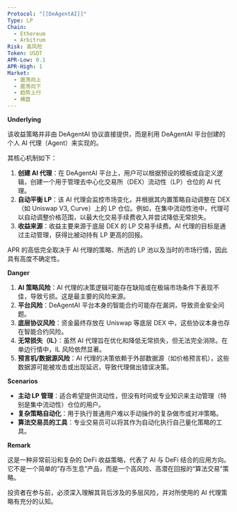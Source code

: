 ```yaml
---
Protocol: "[[DeAgentAI]]"
Type: LP
Chain:
  - Ethereum
  - Arbitrum
Risk: 高风险
Token: USDT
APR-Low: 0.1
APR-High: 1
Market:
  - 震荡向上
  - 震荡向下
  - 趋势上行
  - 横盘
---
```


**Underlying**

该收益策略并非由 DeAgentAI 协议直接提供，而是利用 DeAgentAI 平台创建的个人 AI 代理（Agent）来实现的。

其核心机制如下：
1.  **创建 AI 代理**：在 DeAgentAI 平台上，用户可以根据预设的模板或自定义逻辑，创建一个用于管理去中心化交易所（DEX）流动性（LP）仓位的 AI 代理。
2.  **自动平衡 LP**：该 AI 代理会监控市场变化，并根据其内置策略自动调整在 DEX（如 Uniswap V3, Curve）上的 LP 仓位。例如，在集中流动性池中，代理可以自动调整价格范围，以最大化交易手续费收入并尝试降低无常损失。
3.  **收益来源**：收益主要来源于底层 DEX 的 LP 交易手续费。AI 代理的目标是通过主动管理，获得比被动持有 LP 更高的回报。

APR 的高低完全取决于 AI 代理的策略、所选的 LP 池以及当时的市场行情，因此具有高度不确定性。

**Danger**

1.  **AI 策略风险**：AI 代理的决策逻辑可能存在缺陷或在极端市场条件下表现不佳，导致亏损。这是最主要的风险来源。
2.  **平台风险**：DeAgentAI 平台本身的智能合约可能存在漏洞，导致资金安全问题。
3.  **底层协议风险**：资金最终存放在 Uniswap 等底层 DEX 中，这些协议本身也存在智能合约风险。
4.  **无常损失（IL）**：虽然 AI 代理旨在优化和降低无常损失，但无法完全消除。在单边行情中，IL 风险依然显著。
5.  **预言机/数据源风险**：AI 代理的决策依赖于外部数据源（如价格预言机），这些数据源可能被攻击或出现延迟，导致代理做出错误决策。

**Scenarios**

- **主动 LP 管理**：适合希望提供流动性，但没有时间或专业知识来主动管理（特别是集中流动性）仓位的用户。
- **复杂策略自动化**：用于执行普通用户难以手动操作的复杂做市或对冲策略。
- **算法交易员的工具**：专业交易员可以将其作为自动化执行自己量化策略的工具。

**Remark**

这是一种非常前沿和复杂的 DeFi 收益策略，代表了 AI 与 DeFi 结合的应用方向。它不是一个简单的“存币生息”产品，而是一个高风险、高潜在回报的“算法交易”策略。

投资者在参与前，必须深入理解其背后涉及的多层风险，并对所使用的 AI 代理策略有充分的认知。

